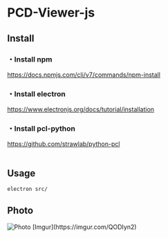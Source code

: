 # PCD-Viewer-js<br>
## Install <br>
### ・Install npm
https://docs.npmjs.com/cli/v7/commands/npm-install
### ・Install electron
https://www.electronjs.org/docs/tutorial/installation
### ・Install pcl-python
https://github.com/strawlab/python-pcl
<br><br>
## Usage
```electron src/```
<br>
## Photo
<img src="https://imgur.com/QODIyn2" alt="Photo" title="Lidar_photo">
[Imgur](https://imgur.com/QODIyn2)
